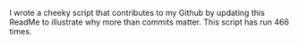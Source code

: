 I wrote a cheeky script that contributes to my Github by updating this ReadMe to illustrate why more than commits matter. This script has run 466 times.